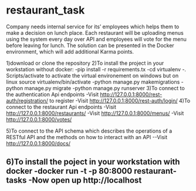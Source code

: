 # restaurant_task
Company needs internal service for its’ employees which helps them to make a decision on lunch place. Each restaurant will be uploading menus using the system every day over API and employees will vote for the menu before leaving for lunch. The solution can be presented in the Docker environment, which will add additional Karma points.

1)download or clone the repository
2)To install the project in your workstation without docker:
    -pip install -r requirements.tx
    -cd virtualenv
    -. Scripts/activate to activate the virtual environement on windows but on linux  source virtualenv/bin/activate
    -python manage.py makemigrations
    -python manage.py migrate
    -python manage.py runserver
3)To connect to the authentication Api endpoints
   -Visit http://127.0.0.1:8000/rest-auth/registration/ to register
   -Visit http://127.0.0.1:8000/rest-auth/login/
4)To connect to the restaurant Api endpoints
   -Visit http://127.0.0.1:8000/restaurants/
   -Visit http://127.0.0.1:8000/menus/
   -Visit http://127.0.0.1:8000/votes/
   
5)To connect to the API schema  which describes the operations of a RESTful API and the methods on how to interact with an API
  --Visit http://127.0.0.1:8000/docs/
  
6)To install the poject in your workstation with docker
  -docker run -t -p 80:8000  restaurant-tasks 
  -Now open up http://localhost
  -
